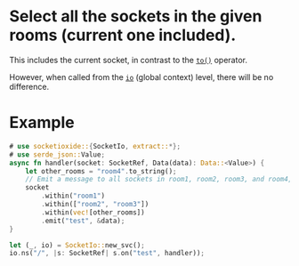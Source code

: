 # Select all the sockets in the given rooms (current one included).

This includes the current socket, in contrast to the [`to()`](#method.to) operator.

However, when called from the [`io`] (global context) level, there will be no difference.

[`to()`]: crate::operators::BroadcastOperators#method.to
[`io`]: crate::SocketIo

# Example
```rust
# use socketioxide::{SocketIo, extract::*};
# use serde_json::Value;
async fn handler(socket: SocketRef, Data(data): Data::<Value>) {
    let other_rooms = "room4".to_string();
    // Emit a message to all sockets in room1, room2, room3, and room4, including the current socket
    socket
        .within("room1")
        .within(["room2", "room3"])
        .within(vec![other_rooms])
        .emit("test", &data);
}

let (_, io) = SocketIo::new_svc();
io.ns("/", |s: SocketRef| s.on("test", handler));
```
